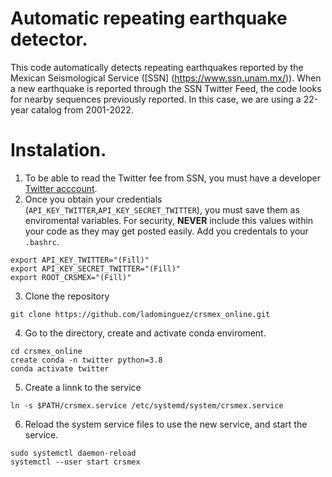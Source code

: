 # Automatic repeating earthquake detector.

This code automatically detects repeating earthquakes reported by the Mexican Seismological Service ([SSN]
(https://www.ssn.unam.mx/)). When a new earthquake is reported through the SSN Twitter Feed, the code looks for nearby
sequences previously reported. In this case, we are using a 22-year catalog from 2001-2022.


# Instalation.
1. To be able to read the Twitter fee from SSN, you must have a developer [Twitter acccount](https://datascienceparichay.com/article/get-data-from-twitter-api-in-python-step-by-step-guide/).
2. Once you obtain your credentials (`API_KEY_TWITTER`,`API_KEY_SECRET_TWITTER`), you must save them as enviromental
   variables. For security, <b>NEVER</b> include this values within your code as they may get posted easily. Add you
   credentals to your `.bashrc`.
```
export API_KEY_TWITTER="(Fill)"
export API_KEY_SECRET_TWITTER="(Fill)"
export ROOT_CRSMEX="(Fill)"
```
3. Clone the repository
```
git clone https://github.com/ladominguez/crsmex_online.git
```

4. Go to the directory, create and activate conda enviroment. 
```
cd crsmex_online
create conda -n twitter python=3.8
conda activate twitter
```

5. Create a linnk to the service
```
ln -s $PATH/crsmex.service /etc/systemd/system/crsmex.service
```

6. Reload the system service files to use the new service, and start the service.
```
sudo systemctl daemon-reload
systemctl --user start crsmex
```


